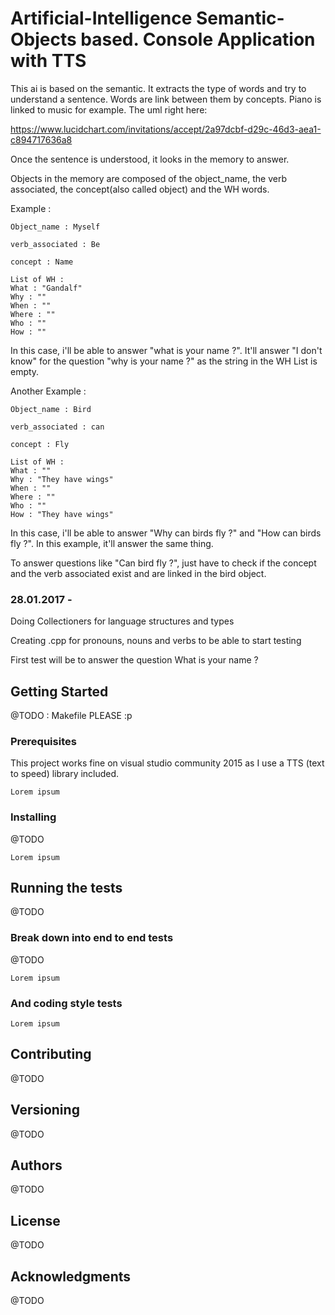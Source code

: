 # Artificial-Intelligence Semantic-Objects based. Console Application with TTS

This ai is based on the semantic. It extracts the type of words and try to understand a sentence. Words are link between them by concepts. Piano is linked to music for example.
The uml right here: 

https://www.lucidchart.com/invitations/accept/2a97dcbf-d29c-46d3-aea1-c894717636a8

Once the sentence is understood, it looks in the memory to answer. 

Objects in the memory are composed of the object_name, the verb associated, the concept(also called object) and the WH words.

Example :
```
Object_name : Myself

verb_associated : Be

concept : Name

List of WH :
What : "Gandalf"
Why : ""
When : ""
Where : ""
Who : ""
How : ""
```

In this case, i'll be able to answer "what is your name ?". It'll answer "I don't know" for the question "why is your name ?" as the string in the WH List is empty.


Another Example :
```
Object_name : Bird

verb_associated : can

concept : Fly

List of WH :
What : ""
Why : "They have wings"
When : ""
Where : ""
Who : ""
How : "They have wings"
```

In this case, i'll be able to answer "Why can birds fly ?" and "How can birds fly ?". In this example, it'll answer the same thing.

To answer questions like "Can bird fly ?", just have to check if the concept and the verb associated exist and are linked in the bird object.


### 28.01.2017 -

Doing Collectioners for language structures and types 

Creating .cpp for pronouns, nouns and verbs to be able to start testing

First test will be to answer the question What is your name ?



## Getting Started

@TODO : Makefile PLEASE :p

### Prerequisites

This project works fine on visual studio community 2015 as I use a TTS (text to speed) library included.

```
Lorem ipsum
```

### Installing

@TODO

```
Lorem ipsum
```


## Running the tests

@TODO

### Break down into end to end tests

@TODO

```
Lorem ipsum
```

### And coding style tests



```
Lorem ipsum
```


## Contributing

@TODO

## Versioning

@TODO

## Authors

@TODO

## License

@TODO

## Acknowledgments

@TODO
